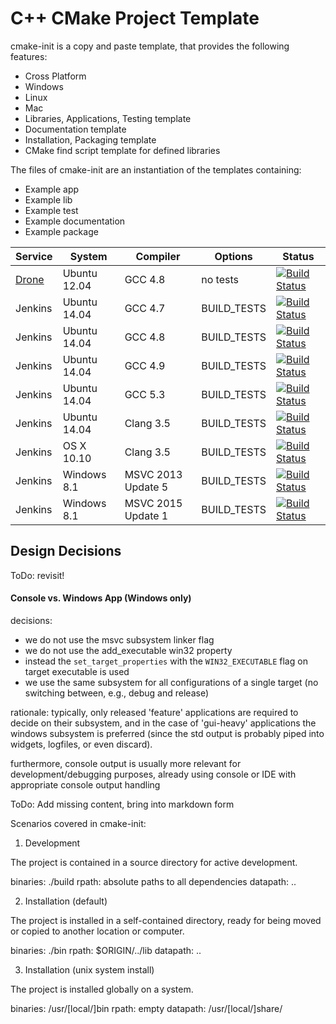 # C++ CMake Project Template

cmake-init is a copy and paste template, that provides the following features:
 * Cross Platform
  * Windows
  * Linux
  * Mac
 * Libraries, Applications, Testing template
 * Documentation template
 * Installation, Packaging template
 * CMake find script template for defined libraries

The files of cmake-init are an instantiation of the templates containing:
  * Example app
  * Example lib
  * Example test
  * Example documentation
  * Example package

| Service | System | Compiler | Options | Status |
| ------- | ------ | -------- | ------- | ------ |
| [Drone](https://drone.io/github.com/cginternals/cmake-init) | Ubuntu 12.04 | GCC 4.8 | no tests | [![Build Status](https://drone.io/github.com/cginternals/cmake-init/status.png)](https://drone.io/github.com/cginternals/cmake-init/latest) |
| Jenkins | Ubuntu 14.04 | GCC 4.7 | BUILD_TESTS | [![Build Status](http://jenkins.hpi3d.de/buildStatus/icon?job=cmake-init-linux-gcc4.7)](http://jenkins.hpi3d.de/job/cmake-init-linux-gcc4.7)|
| Jenkins | Ubuntu 14.04 | GCC 4.8 | BUILD_TESTS | [![Build Status](http://jenkins.hpi3d.de/buildStatus/icon?job=cmake-init-linux-gcc4.8)](http://jenkins.hpi3d.de/job/cmake-init-linux-gcc4.8)|
| Jenkins | Ubuntu 14.04 | GCC 4.9 | BUILD_TESTS | [![Build Status](http://jenkins.hpi3d.de/buildStatus/icon?job=cmake-init-linux-gcc4.9)](http://jenkins.hpi3d.de/job/cmake-init-linux-gcc4.9)|
| Jenkins | Ubuntu 14.04 | GCC 5.3 | BUILD_TESTS | [![Build Status](http://jenkins.hpi3d.de/buildStatus/icon?job=cmake-init-linux-gcc5.3)](http://jenkins.hpi3d.de/job/cmake-init-linux-gcc5.3)|
| Jenkins | Ubuntu 14.04 | Clang 3.5 | BUILD_TESTS | [![Build Status](http://jenkins.hpi3d.de/buildStatus/icon?job=cmake-init-linux-clang3.5)](http://jenkins.hpi3d.de/job/cmake-init-linux-clang3.5) |
| Jenkins | OS X 10.10 | Clang 3.5 | BUILD_TESTS | [![Build Status](http://jenkins.hpi3d.de/buildStatus/icon?job=cmake-init-osx-clang3.5)](http://jenkins.hpi3d.de/job/cmake-init-osx-clang3.5) |
| Jenkins | Windows 8.1 | MSVC 2013 Update 5 | BUILD_TESTS | [![Build Status](http://jenkins.hpi3d.de/buildStatus/icon?job=cmake-init-windows-msvc2013)](http://jenkins.hpi3d.de/job/cmake-init-windows-msvc2013) |
| Jenkins | Windows 8.1 | MSVC 2015 Update 1 | BUILD_TESTS | [![Build Status](http://jenkins.hpi3d.de/buildStatus/icon?job=cmake-init-windows-msvc2015)](http://jenkins.hpi3d.de/job/cmake-init-windows-msvc2015) |


## Design Decisions

ToDo: revisit!

#### Console vs. Windows App (Windows only)

decisions:
* we do not use the msvc subsystem linker flag
* we do not use the add_executable win32 property
* instead the ```set_target_properties``` with the ```WIN32_EXECUTABLE``` flag on target executable is used
* we use the same subsystem for all configurations of a single target (no switching between, e.g., debug and release)

rationale:
typically, only released 'feature' applications are required to decide on their subsystem, and in the case of 'gui-heavy' applications the windows subsystem is preferred (since the std output is probably piped into widgets, logfiles, or even discard).

furthermore, console output is usually more relevant for development/debugging purposes, already using console or IDE with appropriate console output handling



ToDo: Add missing content, bring into markdown form


Scenarios covered in cmake-init:


1) Development

The project is contained in a source directory for active development.

binaries: ./build
rpath:    absolute paths to all dependencies
datapath: ..


2) Installation (default)

The project is installed in a self-contained directory, ready for being moved or copied to another location or computer.

binaries: ./bin
rpath:    $ORIGIN/../lib
datapath: ..


3) Installation (unix system install)

The project is installed globally on a system.

binaries: /usr/[local/]bin
rpath:    empty
datapath: /usr/[local/]share/<projectname>
